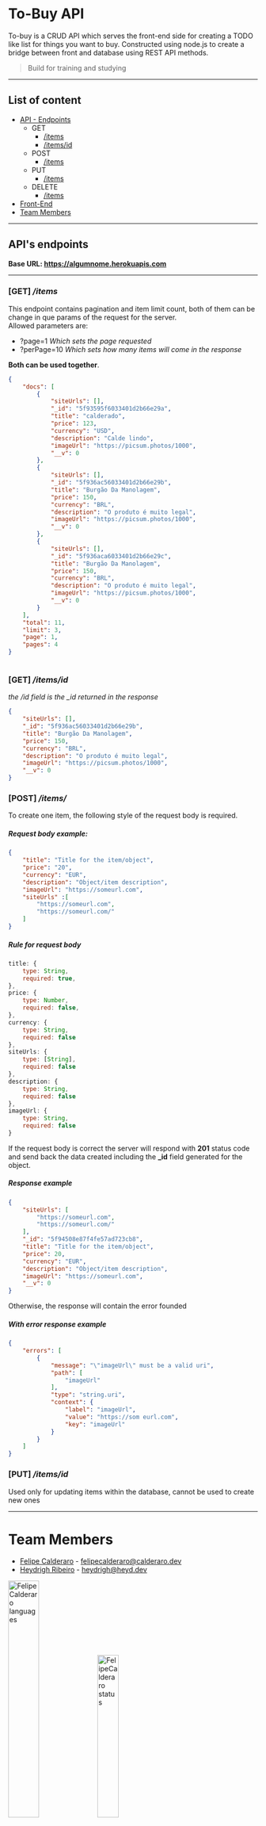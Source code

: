 # To-Buy API

To-buy is a CRUD API which serves the front-end side for creating a TODO like list for things you want to buy.
Constructed using node.js to create a bridge between front and database using REST API methods.

> Build for training and studying

<hr>


## List of content
* [API - Endpoints](#installation)
    * GET
        * [/items](#getItem)
        * [/items/id](#getItemId)
    * POST
        * [/items](#createItem)
    * PUT
        * [/items](#updateItem)
    * DELETE
        * [/items](#deleteItem)
* [Front-End](#front-end)
* [Team Members](#team-members)

<hr>

## API's endpoints
**Base URL: https://algumnome.herokuapis.com**

<hr>

### <a name="getItem"></a> **[GET] */items*** 

This endpoint contains pagination and item limit count, both of them can be change in que params of the request for the server.
<br>
Allowed parameters are:
* ?page=1 *Which sets the page requested*
* ?perPage=10 *Which sets how many items will come in the response*

**Both can be used together**. 
```json
{
    "docs": [
        {
            "siteUrls": [],
            "_id": "5f93595f6033401d2b66e29a",
            "title": "calderado",
            "price": 123,
            "currency": "USD",
            "description": "Calde lindo",
            "imageUrl": "https://picsum.photos/1000",
            "__v": 0
        },
        {
            "siteUrls": [],
            "_id": "5f936ac56033401d2b66e29b",
            "title": "Burgão Da Manolagem",
            "price": 150,
            "currency": "BRL",
            "description": "O produto é muito legal",
            "imageUrl": "https://picsum.photos/1000",
            "__v": 0
        },
        {
            "siteUrls": [],
            "_id": "5f936aca6033401d2b66e29c",
            "title": "Burgão Da Manolagem",
            "price": 150,
            "currency": "BRL",
            "description": "O produto é muito legal",
            "imageUrl": "https://picsum.photos/1000",
            "__v": 0
        }
    ],
    "total": 11,
    "limit": 3,
    "page": 1,
    "pages": 4
}    
    
```

### <a name="getItemId"></a>**[GET] */items/id***
**the */id** field is the _id returned in the response*
```json
{
    "siteUrls": [],
    "_id": "5f936ac56033401d2b66e29b",
    "title": "Burgão Da Manolagem",
    "price": 150,
    "currency": "BRL",
    "description": "O produto é muito legal",
    "imageUrl": "https://picsum.photos/1000",
    "__v": 0
}
``` 

### <a name="createItem"></a> **[POST] */items/***

To create one item, the following style of the request body is required.

##### Request body example:

```json
{
    "title": "Title for the item/object",
    "price": "20",
    "currency": "EUR",
    "description": "Object/item description",
    "imageUrl": "https://someurl.com",
    "siteUrls" :[
        "https://someurl.com",
        "https://someurl.com/"
    ]
}
```

##### Rule for request body
```javascript
title: {
    type: String,
    required: true,
},
price: {
    type: Number,
    required: false,
},
currency: {
    type: String,
    required: false
},
siteUrls: {
    type: [String],
    required: false
},
description: {
    type: String,
    required: false
},
imageUrl: {
    type: String,
    required: false
}
```

If the request body is correct the server will respond with **201** status code and send back the data created including the **_id** field generated for the object.

##### Response example
```json
{
    "siteUrls": [
        "https://someurl.com",
        "https://someurl.com/"
    ],
    "_id": "5f94508e87f4fe57ad723cb8",
    "title": "Title for the item/object",
    "price": 20,
    "currency": "EUR",
    "description": "Object/item description",
    "imageUrl": "https://someurl.com",
    "__v": 0
}
```
Otherwise, the response will contain the error founded

##### With error response example 
```json
{
    "errors": [
        {
            "message": "\"imageUrl\" must be a valid uri",
            "path": [
                "imageUrl"
            ],
            "type": "string.uri",
            "context": {
                "label": "imageUrl",
                "value": "https://som eurl.com",
                "key": "imageUrl"
            }
        }
    ]
}
```

### <a name="updateItem"></a> **[PUT] */items/id***

Used only for updating items within the database, cannot be used to create new ones


<hr>

# <a name="team-members"></a> Team Members
* [Felipe Calderaro](https://github.com/FelipeCalderaro/) - <felipecalderaro@calderaro.dev> 
* [Heydrigh Ribeiro](https://github.com/heydrigh) - <heydrigh@heyd.dev> 



<img alt="FelipeCalderaro languages" width="35%" src="https://github-readme-stats.vercel.app/api?username=felipecalderaro&show_icons=true&theme=dracula"/>
<img alt="FelipeCalderaro status" width="29%" src="https://github-readme-stats.vercel.app/api/top-langs/?username=felipecalderaro&layout=compact&theme=dracula"/>

<hr>

## License
[MIT](https://choosealicense.com/licenses/mit/)

